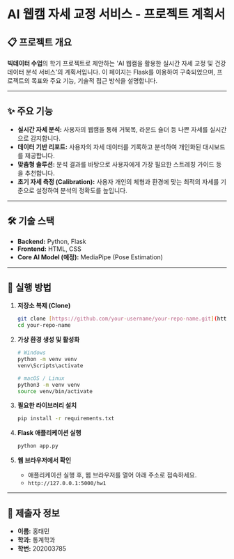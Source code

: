 # AI 웹캠 자세 교정 서비스 - 프로젝트 계획서

## 📋 프로젝트 개요

**빅데이터 수업**의 학기 프로젝트로 제안하는 'AI 웹캠을 활용한 실시간 자세 교정 및 건강 데이터 분석 서비스'의 계획서입니다. 이 페이지는 Flask를 이용하여 구축되었으며, 프로젝트의 목표와 주요 기능, 기술적 접근 방식을 설명합니다.

---

## ✨ 주요 기능

- **실시간 자세 분석:** 사용자의 웹캠을 통해 거북목, 라운드 숄더 등 나쁜 자세를 실시간으로 감지합니다.
- **데이터 기반 리포트:** 사용자의 자세 데이터를 기록하고 분석하여 개인화된 대시보드를 제공합니다.
- **맞춤형 솔루션:** 분석 결과를 바탕으로 사용자에게 가장 필요한 스트레칭 가이드 등을 추천합니다.
- **초기 자세 측정 (Calibration):** 사용자 개인의 체형과 환경에 맞는 최적의 자세를 기준으로 설정하여 분석의 정확도를 높입니다.

---

## 🛠️ 기술 스택

- **Backend:** Python, Flask
- **Frontend:** HTML, CSS
- **Core AI Model (예정):** MediaPipe (Pose Estimation)

---

## 🚀 실행 방법

1.  **저장소 복제 (Clone)**
    ```bash
    git clone [https://github.com/your-username/your-repo-name.git](https://github.com/your-username/your-repo-name.git)
    cd your-repo-name
    ```

2.  **가상 환경 생성 및 활성화**
    ```bash
    # Windows
    python -m venv venv
    venv\Scripts\activate

    # macOS / Linux
    python3 -m venv venv
    source venv/bin/activate
    ```

3.  **필요한 라이브러리 설치**
    ```bash
    pip install -r requirements.txt
    ```

4.  **Flask 애플리케이션 실행**
    ```bash
    python app.py
    ```

5.  **웹 브라우저에서 확인**
    -   애플리케이션 실행 후, 웹 브라우저를 열어 아래 주소로 접속하세요.
    -   `http://127.0.0.1:5000/hw1`

---

## 👤 제출자 정보

-   **이름:** 홍태민
-   **학과:** 통계학과
-   **학번:** 202003785
